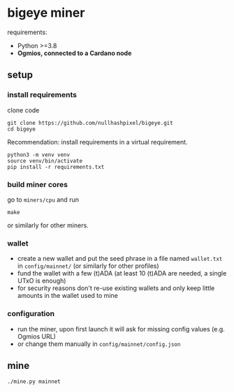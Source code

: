 # bigeye miner

requirements: 
- Python >=3.8
- **Ogmios, connected to a Cardano node**

## setup

### install requirements

clone code
````
git clone https://github.com/nullhashpixel/bigeye.git
cd bigeye
````

Recommendation: install requirements in a virtual requirement.

````
python3 -m venv venv
source venv/bin/activate
pip install -r requirements.txt
````

### build miner cores

go to `miners/cpu` and run
````
make
````
or similarly for other miners.


### wallet

- create a new wallet and put the seed phrase in a file named `wallet.txt` in `config/mainnet/` (or similarly for other profiles)
- fund the wallet with a few (t)ADA (at least 10 (t)ADA are needed, a single UTxO is enough)
- for security reasons don't re-use existing wallets and only keep little amounts in the wallet used to mine

### configuration

- run the miner, upon first launch it will ask for missing config values (e.g. Ogmios URL)
- or change them manually in `config/mainnet/config.json`

## mine
````
./mine.py mainnet
````

